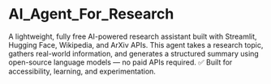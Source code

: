 # AI_Agent_For_Research
A lightweight, fully free AI-powered research assistant built with Streamlit, Hugging Face, Wikipedia, and ArXiv APIs. This agent takes a research topic, gathers real-world information, and generates a structured summary using open-source language models — no paid APIs required.  ✅ Built for accessibility, learning, and experimentation.
